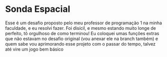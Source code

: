 # Sonda Espacial
Esse é um desafio proposto pelo meu professor de programação 1 na minha faculdade, e eu resolvi fazer. Foi disícil, e mesmo estando muito longe de perfeito, tô orgulhoso de como terminou!
Eu coloquei umas funçôes extras que não estavam no desafio original (vou anexar ele na branch também) e quem sabe vou aprimorando esse projeto com o passar do tempo, talvez até vire um jogo bem básico
